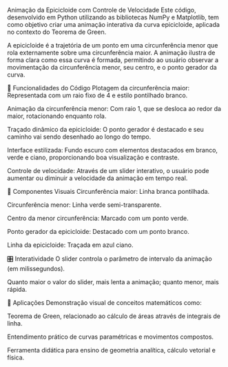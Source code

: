 Animação da Epicicloide com Controle de Velocidade
Este código, desenvolvido em Python utilizando as bibliotecas NumPy e Matplotlib, tem como objetivo criar uma animação interativa da curva epicicloide, aplicada no contexto do Teorema de Green.

A epicicloide é a trajetória de um ponto em uma circunferência menor que rola externamente sobre uma circunferência maior. A animação ilustra de forma clara como essa curva é formada, permitindo ao usuário observar a movimentação da circunferência menor, seu centro, e o ponto gerador da curva.

🔧 Funcionalidades do Código
Plotagem da circunferência maior: Representada com um raio fixo de 4 e estilo pontilhado branco.

Animação da circunferência menor: Com raio 1, que se desloca ao redor da maior, rotacionando enquanto rola.

Traçado dinâmico da epicicloide: O ponto gerador é destacado e seu caminho vai sendo desenhado ao longo do tempo.

Interface estilizada: Fundo escuro com elementos destacados em branco, verde e ciano, proporcionando boa visualização e contraste.

Controle de velocidade: Através de um slider interativo, o usuário pode aumentar ou diminuir a velocidade da animação em tempo real.

🚀 Componentes Visuais
Circunferência maior: Linha branca pontilhada.

Circunferência menor: Linha verde semi-transparente.

Centro da menor circunferência: Marcado com um ponto verde.

Ponto gerador da epicicloide: Destacado com um ponto branco.

Linha da epicicloide: Traçada em azul ciano.

🎛️ Interatividade
O slider controla o parâmetro de intervalo da animação (em milissegundos).

Quanto maior o valor do slider, mais lenta a animação; quanto menor, mais rápida.

📜 Aplicações
Demonstração visual de conceitos matemáticos como:

Teorema de Green, relacionado ao cálculo de áreas através de integrais de linha.

Entendimento prático de curvas paramétricas e movimentos compostos.

Ferramenta didática para ensino de geometria analítica, cálculo vetorial e física.
